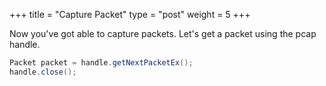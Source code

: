 +++
title = "Capture Packet"
type = "post"
weight = 5
+++

Now you've got able to capture packets.
Let's get a packet using the pcap handle.

```java
Packet packet = handle.getNextPacketEx();
handle.close();
```
